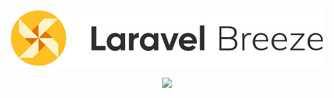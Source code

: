 <p align="center">
    <a href="https://laravel.com/docs/master/starter-kits">
        <img src="/art/breeze.svg" alt="Logo Next Js">
    </a>
</p>

<p align="center">
  <a href="https://nextjs.org">
    <picture>
      <source media="(prefers-color-scheme: dark)" srcset="https://assets.vercel.com/image/upload/v1662130559/nextjs/Icon_dark_background.png">
      <img src="https://assets.vercel.com/image/upload/v1662130559/nextjs/Icon_light_background.png" height="128">
    </picture>
  </a>
</p>
